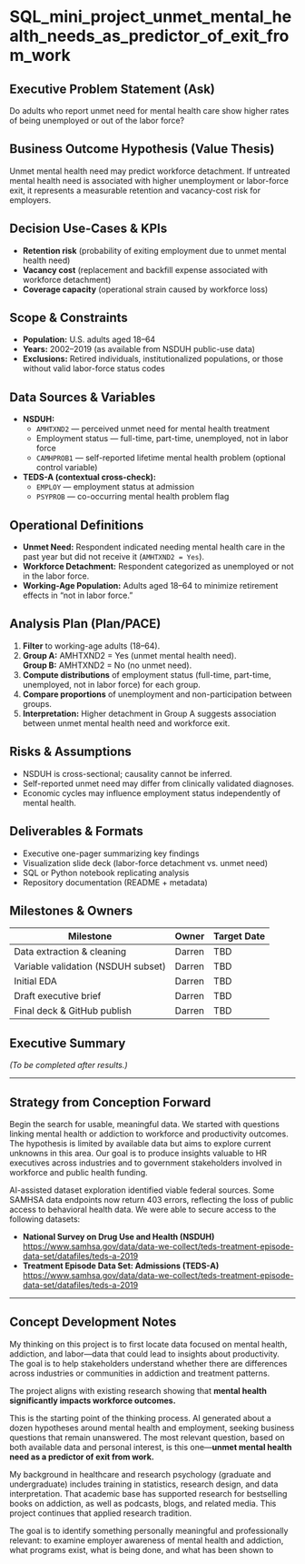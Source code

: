# SQL_mini_project_unmet_mental_health_needs_as_predictor_of_exit_from_work

## Executive Problem Statement (Ask)
Do adults who report unmet need for mental health care show higher rates of being unemployed or out of the labor force?

## Business Outcome Hypothesis (Value Thesis)
Unmet mental health need may predict workforce detachment. If untreated mental health need is associated with higher unemployment or labor-force exit, it represents a measurable retention and vacancy-cost risk for employers.

## Decision Use-Cases & KPIs
- **Retention risk** (probability of exiting employment due to unmet mental health need)  
- **Vacancy cost** (replacement and backfill expense associated with workforce detachment)  
- **Coverage capacity** (operational strain caused by workforce loss)

## Scope & Constraints
- **Population:** U.S. adults aged 18–64  
- **Years:** 2002–2019 (as available from NSDUH public-use data)  
- **Exclusions:** Retired individuals, institutionalized populations, or those without valid labor-force status codes

## Data Sources & Variables
- **NSDUH:**  
  - `AMHTXND2` — perceived unmet need for mental health treatment  
  - Employment status — full-time, part-time, unemployed, not in labor force  
  - `CAMHPROB1` — self-reported lifetime mental health problem (optional control variable)  
- **TEDS-A (contextual cross-check):**  
  - `EMPLOY` — employment status at admission  
  - `PSYPROB` — co-occurring mental health problem flag  

## Operational Definitions
- **Unmet Need:** Respondent indicated needing mental health care in the past year but did not receive it (`AMHTXND2 = Yes`).  
- **Workforce Detachment:** Respondent categorized as unemployed or not in the labor force.  
- **Working-Age Population:** Adults aged 18–64 to minimize retirement effects in “not in labor force.”  

## Analysis Plan (Plan/PACE)
1. **Filter** to working-age adults (18–64).  
2. **Group A:** AMHTXND2 = Yes (unmet mental health need).  
   **Group B:** AMHTXND2 = No (no unmet need).  
3. **Compute distributions** of employment status (full-time, part-time, unemployed, not in labor force) for each group.  
4. **Compare proportions** of unemployment and non-participation between groups.  
5. **Interpretation:** Higher detachment in Group A suggests association between unmet mental health need and workforce exit.  

## Risks & Assumptions
- NSDUH is cross-sectional; causality cannot be inferred.  
- Self-reported unmet need may differ from clinically validated diagnoses.  
- Economic cycles may influence employment status independently of mental health.  

## Deliverables & Formats
- Executive one-pager summarizing key findings  
- Visualization slide deck (labor-force detachment vs. unmet need)  
- SQL or Python notebook replicating analysis  
- Repository documentation (README + metadata)

## Milestones & Owners
| Milestone | Owner | Target Date |
|------------|--------|-------------|
| Data extraction & cleaning | Darren | TBD |
| Variable validation (NSDUH subset) | Darren | TBD |
| Initial EDA | Darren | TBD |
| Draft executive brief | Darren | TBD |
| Final deck & GitHub publish | Darren | TBD |

## Executive Summary
*(To be completed after results.)*

---

## Strategy from Conception Forward
Begin the search for usable, meaningful data. We started with questions linking mental health or addiction to workforce and productivity outcomes. The hypothesis is limited by available data but aims to explore current unknowns in this area. Our goal is to produce insights valuable to HR executives across industries and to government stakeholders involved in workforce and public health funding.

AI-assisted dataset exploration identified viable federal sources. Some SAMHSA data endpoints now return 403 errors, reflecting the loss of public access to behavioral health data. We were able to secure access to the following datasets:

- **National Survey on Drug Use and Health (NSDUH)**  
  <https://www.samhsa.gov/data/data-we-collect/teds-treatment-episode-data-set/datafiles/teds-a-2019>
- **Treatment Episode Data Set: Admissions (TEDS-A)**  
  <https://www.samhsa.gov/data/data-we-collect/teds-treatment-episode-data-set/datafiles/teds-a-2019>

---

## Concept Development Notes
My thinking on this project is to first locate data focused on mental health, addiction, and labor—data that could lead to insights about productivity. The goal is to help stakeholders understand whether there are differences across industries or communities in addiction and treatment patterns.

The project aligns with existing research showing that **mental health significantly impacts workforce outcomes.**

This is the starting point of the thinking process. AI generated about a dozen hypotheses around mental health and employment, seeking business questions that remain unanswered. The most relevant question, based on both available data and personal interest, is this one—**unmet mental health need as a predictor of exit from work.**

My background in healthcare and research psychology (graduate and undergraduate) includes training in statistics, research design, and data interpretation. That academic base has supported research for bestselling books on addiction, as well as podcasts, blogs, and related media. This project continues that applied research tradition.

The goal is to identify something personally meaningful and professionally relevant: to examine employer awareness of mental health and addiction, what programs exist, what is being done, and what has been shown to
